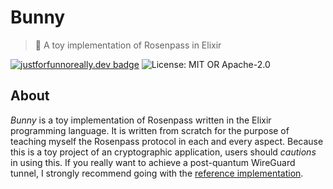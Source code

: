 # Bunny

> 🐰 A toy implementation of Rosenpass in Elixir

[![justforfunnoreally.dev badge](https://img.shields.io/badge/justforfunnoreally-dev-9ff)](https://justforfunnoreally.dev)
![License: MIT OR Apache-2.0](https://img.shields.io/badge/License-MIT_OR_Apache_2.0-blue)

## About

*Bunny* is a toy implementation of Rosenpass written in the Elixir programming language.
It is written from scratch for the purpose of teaching myself the Rosenpass protocol in each and every aspect.
Because this is a toy project of an cryptographic application, users should *cautions* in using this.
If you really want to achieve a post-quantum WireGuard tunnel, I strongly recommend going with the [reference implementation](https://github.com/rosenpass/rosenpass).
